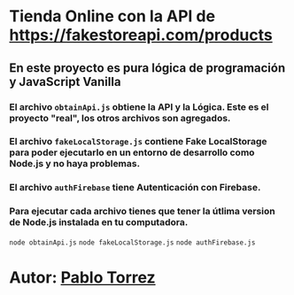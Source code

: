 
# Tienda Online con la API de https://fakestoreapi.com/products
## En este proyecto es pura lógica de programación y JavaScript Vanilla

### El archivo `obtainApi.js` obtiene la API y la Lógica. Este es el proyecto "real", los otros archivos son agregados.
### El archivo `fakeLocalStorage.js` contiene Fake LocalStorage para poder ejecutarlo en un entorno de desarrollo como Node.js y no haya problemas.
### El archivo `authFirebase` tiene Autenticación con Firebase.

### Para ejecutar cada archivo tienes que tener la útlima version de Node.js instalada en tu computadora.
`node obtainApi.js`
`node fakeLocalStorage.js`
`node authFirebase.js`

# Autor: [Pablo Torrez]("https://github.com/pblnahu1/")